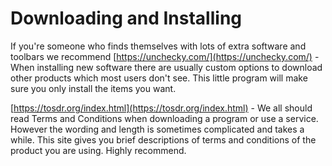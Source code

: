 # **Downloading and Installing**

If you're someone who finds themselves with lots of extra software and toolbars we recommend [https://unchecky.com/](https://unchecky.com/) - When installing new software there are usually custom options to download other products which most users don't see. This little program will make sure you only install the items you want.

[https://tosdr.org/index.html](https://tosdr.org/index.html) - We all should read Terms and Conditions when downloading a program or use a service. However the wording and length is sometimes complicated and takes a while. This site gives you brief descriptions of terms and conditions of the product you are using. Highly recommend.

